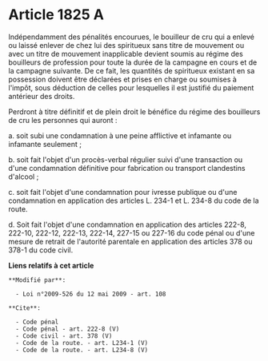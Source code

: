 # Article 1825 A

Indépendamment des pénalités encourues, le bouilleur de cru qui a enlevé ou laissé enlever de chez lui des spiritueux sans
titre de mouvement ou avec un titre de mouvement inapplicable devient soumis au régime des bouilleurs de profession pour
toute la durée de la campagne en cours et de la campagne suivante. De ce fait, les quantités de spiritueux existant en sa
possession doivent être déclarées et prises en charge ou soumises à l'impôt, sous déduction de celles pour lesquelles il est
justifié du paiement antérieur des droits. 

Perdront à titre définitif et de plein droit le bénéfice du régime des bouilleurs de cru les personnes qui auront : 

a. soit subi une condamnation à une peine afflictive et infamante ou infamante seulement ; 

b. soit fait l'objet d'un procès-verbal régulier suivi d'une transaction ou d'une condamnation définitive pour fabrication ou
transport clandestins d'alcool ; 

c. soit fait l'objet d'une condamnation pour ivresse publique ou d'une condamnation en application des articles L. 234-1 et
L. 234-8 du code de la route. 

d. Soit fait l'objet d'une condamnation en application des articles 222-8, 222-10, 222-12, 222-13, 222-14, 227-15 ou 227-16
du code pénal ou d'une mesure de retrait de l'autorité parentale en application des articles 378 ou 378-1 du code civil.

**Liens relatifs à cet article**

	**Modifié par**:

	  - Loi n°2009-526 du 12 mai 2009 - art. 108

	**Cite**:

	  - Code pénal
	  - Code pénal - art. 222-8 (V)
	  - Code civil - art. 378 (V)
	  - Code de la route. - art. L234-1 (V)
	  - Code de la route. - art. L234-8 (V)
